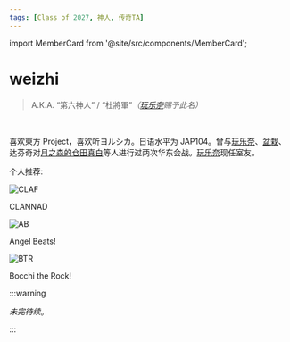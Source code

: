 ```yaml
---
tags: [Class of 2027, 神人, 传奇TA]
---
```


import MemberCard from '@site/src/components/MemberCard';

# weizhi

> A.K.A. “第六神人” / “杜將軍”_（[玩乐奈](0018-玩乐奈.md)赐予此名）_

<MemberCard
    name="Weizhi"
    subtitle="词条主角"
    avatar="/img/avatar/weizhi.jpg"
    link="https://bgm.tv/user/wdu"
/>

<br />

喜欢東方 Project，喜欢听ヨルシカ。日语水平为 JAP104。曾与[玩乐奈](0018-玩乐奈.md)、[盆栽](9999-绿色盆栽.md)、达芬奇对[月之森的仓田真白](0027-月之森的仓田真白本人.md)等人进行过两次华东会战。[玩乐奈](0018-玩乐奈.md)现任室友。

个人推荐:

![CLAF](/img/anime/CLAF.png)

CLANNAD

![AB](/img/anime/AB.png)

Angel Beats!

![BTR](/img/anime/BTR.png)

Bocchi the Rock!

:::warning

_未完待续_。

:::
